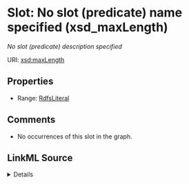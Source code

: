 

# Slot: No slot (predicate) name specified (xsd_maxLength)


_No slot (predicate) description specified_







URI: [xsd:maxLength](http://www.w3.org/2001/XMLSchema#maxLength)



<!-- no inheritance hierarchy -->








## Properties

* Range: [RdfsLiteral](../classes/RdfsLiteral.md)





## Comments

* No occurrences of this slot in the graph.



## LinkML Source

<details>

```yaml
name: xsd_maxLength
description: No slot (predicate) description specified
title: No slot (predicate) name specified
comments:
- No occurrences of this slot in the graph.
from_schema: fio-kg
rank: 1000
slot_uri: xsd:maxLength
alias: xsd_maxLength
range: rdfs_Literal

```
</details>